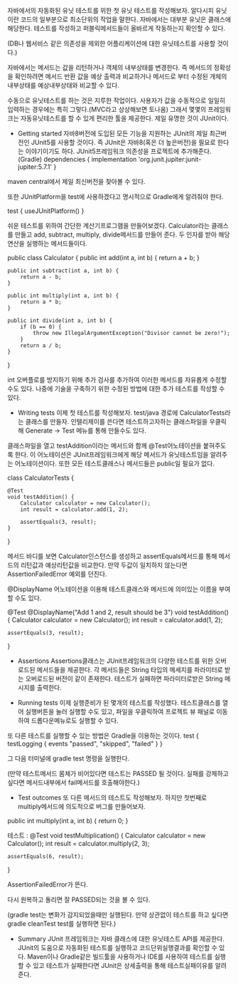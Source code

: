 자바에서의 자동화된 유닛 테스트를 위한 첫 유닛 테스트를 작성해보자.
알다시피 유닛이란 코드의 일부분으로 최소단위의 작업을 말한다.
자바에서는 대부분 유닛은 클래스에 해당한다.
테스트를 작성하고 퍼블릭메서드들이 올바르게 작동하는지 확인할 수 있다.

(DB나 웹서비스 같은 의존성을 제외한 어플리케이션에 대한 유닛테스트를 사용할 것이다.)

자바에서는 메서드는 값을 리턴하거나 객체의 내부상태를 변경한다.
즉 메서드의 정확성을 확인하려면 메서드 반환 값을 예상 출력과 비교하거나
메서드로 부터 수정된 개체의 내부상태를 예상내부상태와 비교할 수 있다.

수동으로 유닛테스트를 하는 것은 지루한 작업이다.
사용자가 값을 수동적으로 일일히 입력하는 경우에는 특히 그렇다.(MVC라고 상상해보면 토나옴)
그래서 몇몇의 프레임워크는 자동유닛테스트를 할 수 있게 편리한 툴을 제공한다.
제일 유명한 것이 JUnit이다.

 - Getting started
자바8버전에 도입된 모든 기능을 지원하는 JUnit의 제일 최근버전인 JUnit5를 사용할 것이다.
즉 JUnit은 자바8(혹은 더 높은버전)을 필요로 한다는 이야기이기도 하다.
JUnit5프레임워크 의존성을 프로젝트에 추가해준다.
(Gradle)
dependencies {
    implementation 'org.junit.jupiter:junit-jupiter:5.7.1'
}

maven central에서 제일 최신버전을 찾아볼 수 있다.

또한 JUnitPlatform을 test에 사용하겠다고 명시적으로 Gradle에게 알려줘야 한다.

test {
    useJUnitPlatform()
}

쉬운 테스트를 위하여 간단한 계산기프로그램을 만들어보겠다.
Calculator라는 클래스를 만들고 
add, subtract, multiply, divide메서드를 만들어 준다.
두 인자를 받아 해당연산을 실행하는 메서드들이다.

public class Calculator {
    public int add(int a, int b) {
        return a + b;
    }

    public int subtract(int a, int b) {
        return a - b;
    }

    public int multiply(int a, int b) {
        return a * b;
    }

    public int divide(int a, int b) {
        if (b == 0) {
            throw new IllegalArgumentException("Divisor cannot be zero!");
        }
        return a / b;
    }
}

int 오버플로를 방지하기 위해 추가 검사를 추가하여 이러한 메서드를 자유롭게 수정할 수도 있다.
나중에 기술을 구축하기 위한 수정된 방법에 대한 추가 테스트를 작성할 수 있다.

 - Writing tests
이제 첫 테스트를 작성해보자.
test/java 경로에 CalculatorTests라는 클래스를 만들자.
인텔리제이를 쓴다면 테스트하고자하는 클래스파일을 우클릭해 Generate -> Test 메뉴를 통해 
만들수도 있다.

클래스파일을 열고 testAddition이라는 메서드와 함께 @Test어노테이션을 붙혀주도록 한다.
이 어노테이션은 JUnit프레임워크에게 해당 메서드가 유닛테스트임을 알려주는 어노테이션이다.
또한 모든 테스트클래스나 메서드들은 public일 필요가 없다.

class CalculatorTests {

    @Test
    void testAddition() {
        Calculator calculator = new Calculator();
        int result = calculator.add(1, 2);

        assertEquals(3, result);
    }
}

메서드 바디를 보면 Calculator인스턴스를 생성하고 assertEquals메서드를 통해
메서드의 리턴값과 예상리턴값을 비교한다.
만약 두값이 일치하지 않는다면 AssertionFailedError 예외를 던진다.

@DisplayName 어노테이션을 이용해 테스트클래스와 메서드에 의미있는 이름을 부여할 수도 있다.

@Test
@DisplayName("Add 1 and 2, result should be 3")
void testAddition() {
    Calculator calculator = new Calculator();
    int result = calculator.add(1, 2);

    assertEquals(3, result);
}

 - Assertions
Assertions클래스는 JUnit프레임워크의 다양한 테스트를 위한 오버로드된 메서드들을 제공한다.
각 메서드들은 String 타입의 메세지를 파라미터로 받는 오버로드된 버전이 같이 존재한다.
테스트가 실패하면 파라미터로받은 String 메시지를 출력한다.

 - Running tests
이제 실행준비가 된 몇개의 테스트를 작성했다.
테스트클래스를 열어 실행버튼을 눌러 실행할 수도 있고,
파일을 우클릭하여 프로젝트 뷰 패널로 이동하여 드롭다운메뉴로도 실행할 수 있다.

또 다른 테스트를 실행할 수 있는 방법은 Gradle을 이용하는 것이다.
test {
    testLogging {
        events "passed", "skipped", "failed"
    }
}

그 다음 터미널에 gradle test 명령을 실행한다.

(만약 테스트메서드 몸체가 비어있다면 테스트는 PASSED 될 것이다.
실패를 강제하고 싶다면 메서드내부에서 fail메서드를 호출해야한다.)

 - Test outcomes
또 다른 메서드의 테스트도 작성해보자.
하지만 첫번째로 multiply메서드에 의도적으로 버그를 만들어보자.

public int multiply(int a, int b) {
    return 0;
}

테스트 : 
@Test
void testMultiplication() {
    Calculator calculator = new Calculator();
    int result =  calculator.multiply(2, 3);

    assertEquals(6, result);
}

AssertionFailedError가 뜬다.

다시 원복하고 돌리면 잘 PASSED되는 것을 볼 수 있다.

(gradle test는 변화가 감지되었을때만 실행된다.
만약 상관없이 테스트를 하고 싶다면 gradle cleanTest test를 실행하면 된다.)

 - Summary
JUnit 프레임워크는 자바 클래스에 대한 유닛테스트 API를 제공한다.
JUnit의 도움으로 자동화된 테스트를 실행하고 코드단위실행결과를 확인할 수 있다.
Maven이나 Gradle같은 빌드툴을 사용하거나 IDE를 사용하여 테스트를 실행할 수 있고
테스트가 실패한다면 JUnit은 상세출력을 통해 테스트실패이유를 알려준다.
